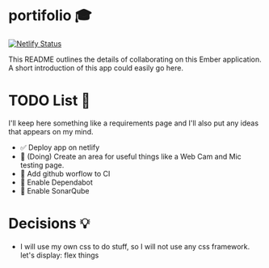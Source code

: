 # portifolio 🎓

[![Netlify Status](https://api.netlify.com/api/v1/badges/7e7b4aa0-c3d7-4e3f-9be4-a55b3bce6d94/deploy-status)](https://app.netlify.com/sites/valgueiro-portifolio/deploys)

This README outlines the details of collaborating on this Ember application.
A short introduction of this app could easily go here.

# TODO List 🔨

I'll keep here something like a requirements page and I'll also put any ideas that appears on my mind.

* ✅ Deploy app on netlify
* 🔲 (Doing) Create an area for useful things like a Web Cam and Mic testing page.
* 🔲 Add github worflow to CI
* 🔲 Enable Dependabot
* 🔲 Enable SonarQube

# Decisions 💡

* I will use my own css to do stuff, so I will not use any css framework. let's display: flex things  
